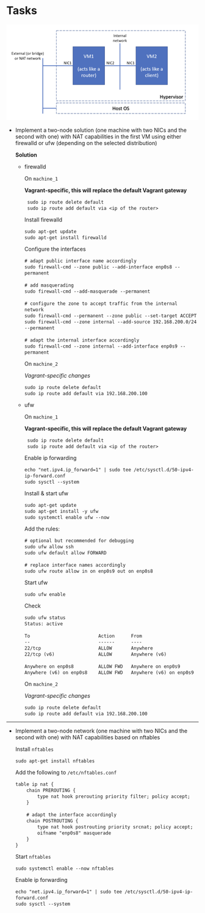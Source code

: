 # Tasks

![alt text](image.png)

- Implement a two-node solution (one machine with two NICs and the second with one) with NAT capabilities in the first VM using either firewalld or ufw (depending on the selected distribution) 

    **Solution**

    - firewalld
         
        On `machine_1`

        **Vagrant-specific, this will replace the default Vagrant gateway**
        ```
         sudo ip route delete default
         sudo ip route add default via <ip of the router>
        ```

        Install firewalld
        ```
        sudo apt-get update
        sudo apt-get install firewalld
        ```

        Configure the interfaces
        ```
        # adapt public interface name accordingly 
        sudo firewall-cmd --zone public --add-interface enp0s8 --permanent

        # add masquerading
        sudo firewall-cmd --add-masquerade --permanent

        # configure the zone to accept traffic from the internal network
        sudo firewall-cmd --permanent --zone public --set-target ACCEPT
        sudo firewall-cmd --zone internal --add-source 192.168.200.0/24 --permanent

        # adapt the internal interface accordingly
        sudo firewall-cmd --zone internal --add-interface enp0s9 --permanent

        ```

         
        On `machine_2`

        *Vagrant-specific changes* 
        ```
        sudo ip route delete default
        sudo ip route add default via 192.168.200.100
        ```

    - ufw

        On `machine_1`

        **Vagrant-specific, this will replace the default Vagrant gateway**
        ```
         sudo ip route delete default
         sudo ip route add default via <ip of the router>
        ```

        Enable ip forwarding
        
        ```
        echo "net.ipv4.ip_forward=1" | sudo tee /etc/sysctl.d/50-ipv4-ip-forward.conf
        sudo sysctl --system
        ```

        Install & start ufw
        ```
        sudo apt-get update
        sudo apt-get install -y ufw
        sudo systemctl enable ufw --now
        ```

        Add the rules:
        ```
        # optional but recommended for debugging
        sudo ufw allow ssh
        sudo ufw default allow FORWARD

        # replace interface names accordingly
        sudo ufw route allow in on enp0s9 out on enp0s8
        ```

        Start ufw
        ```
        sudo ufw enable
        ```

        Check
        ```
        sudo ufw status
        Status: active

        To                         Action      From
        --                         ------      ----
        22/tcp                     ALLOW       Anywhere                  
        22/tcp (v6)                ALLOW       Anywhere (v6)             

        Anywhere on enp0s8         ALLOW FWD   Anywhere on enp0s9        
        Anywhere (v6) on enp0s8    ALLOW FWD   Anywhere (v6) on enp0s9 
        ```


        On `machine_2`

        *Vagrant-specific changes* 
        ```
        sudo ip route delete default
        sudo ip route add default via 192.168.200.100
        ```

<hr/>

- Implement a two-node network (one machine with two NICs and the second with one) with NAT capabilities based on nftables

    Install `nftables`
    ```
    sudo apt-get install nftables
    ```

    Add the following to `/etc/nftables.conf `
    ```
    table ip nat {
        chain PREROUTING {
            type nat hook prerouting priority filter; policy accept;
        }

        # adapt the interface accordingly
        chain POSTROUTING {
            type nat hook postrouting priority srcnat; policy accept;
            oifname "enp0s8" masquerade 
        }
    } 
    ```

    Start `nftables`
    ```
    sudo systemctl enable --now nftables 
    ```

    Enable ip forwarding
    
    ```
    echo "net.ipv4.ip_forward=1" | sudo tee /etc/sysctl.d/50-ipv4-ip-forward.conf
    sudo sysctl --system
    ```
